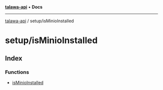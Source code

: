 [**talawa-api**](../../README.md) • **Docs**

***

[talawa-api](../../modules.md) / setup/isMinioInstalled

# setup/isMinioInstalled

## Index

### Functions

- [isMinioInstalled](functions/isMinioInstalled.md)
